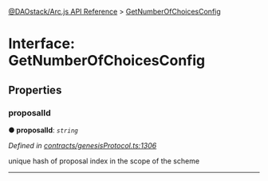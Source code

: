 [@DAOstack/Arc.js API Reference](../README.md) > [GetNumberOfChoicesConfig](../interfaces/getnumberofchoicesconfig.md)



# Interface: GetNumberOfChoicesConfig


## Properties
<a id="proposalid"></a>

###  proposalId

**●  proposalId**:  *`string`* 

*Defined in [contracts/genesisProtocol.ts:1306](https://github.com/daostack/arc.js/blob/6909d59/lib/contracts/genesisProtocol.ts#L1306)*



unique hash of proposal index in the scope of the scheme




___


